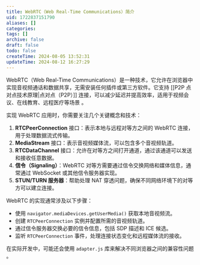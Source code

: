 ```yaml
---
title: WebRTC（Web Real-Time Communications）简介
uid: 1722837151790
aliases: []
categories: 
tags: []
archive: false
draft: false
todo: false
createTime: 2024-08-05 13:52:31
updateTime: 2024-08-12 16:27:29
---
```


WebRTC（Web Real-Time Communications）是一种技术，它允许在浏览器中实现音视频通话和数据共享，无需安装任何插件或第三方软件。它支持 [[P2P 点对点技术原理|点对点（P2P）]] 连接，可以减少延迟并提高效率，适用于视频会议、在线教育、远程医疗等场景 。

实现 WebRTC 应用时，你需要关注几个关键概念和技术：

1. **RTCPeerConnection** 接口：表示本地与远程对等方之间的 WebRTC 连接，用于处理数据流式传输。
2. **MediaStream** 接口：表示音视频媒体流，可以包含多个音视频轨道。
3. **RTCDataChannel** 接口：允许在对等方之间打开通道，通过该通道可以发送和接收任意数据。
4. **信令（Signaling）**：WebRTC 对等方需要通过信令交换网络和媒体信息，通常通过 WebSocket 或其他信令服务器实现。
5. **STUN/TURN 服务器**：帮助处理 NAT 穿透问题，确保不同网络环境下的对等方可以建立连接。

WebRTC 的实现通常涉及以下步骤：

- 使用 `navigator.mediaDevices.getUserMedia()` 获取本地音视频流。
- 创建 `RTCPeerConnection` 实例并配置所需的音视频轨道。
- 通过信令服务器交换必要的信令信息，包括 SDP 描述和 ICE 候选。
- 监听 `RTCPeerConnection` 事件，处理连接状态变化和远程媒体流的接收。

在实际开发中，可能还会使用 `adapter.js` 库来解决不同浏览器之间的兼容性问题 。
